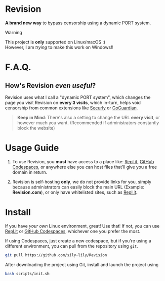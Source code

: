 # Revision
<b>A brand new way</b> to bypass censorship using a dynamic PORT system.

> [!WARNING]
> This project is **only** supported on Linux/macOS :( <br>However, I am *trying* to make this work on Windows!!

# F.A.Q.
## How's Revision _even useful_?
Revision uses what I call a "dynamic PORT system", which changes the page you visit Revision on **every 3 visits**, which in-turn, helps void censorship from common extensions like [Securly](https://www.securly.com/) or [GoGuardian](https://www.goguardian.com/).
> **Keep in Mind**: There's also a setting to change the URL **every visit**, or however much you want. (Recommended if administrators constantly block the website)

# Usage Guide
1. To use Revision, you **must** have access to a place like: [Repl.it](https://replit.com), [GitHub Codespaces](https://github.com/codespaces), or anywhere else you can host files that'll give you a free domain in return.

2. Revision is self-hosting **only**, we do not provide links for you, simply because administrators can easily block the main URL (Example: **Revision.com**), or only have whitelisted sites, such as [Repl.it](https://replit.com).

# Install
If you have _your own_ Linux environment, great! Use that! If not, you can use [Repl.it](https://replit.com) or [GitHub Codespaces](https://github.com/codespaces), whichever one you prefer the most.

If using Codespaces, just create a new codespace, but if you're using a different environment, you can pull from the repository using `git`.
```bash
git pull https://github.com/sily-lily/Revision
```

After downloading the project using Git, install and launch the project using
```bash
bash scripts/init.sh
```